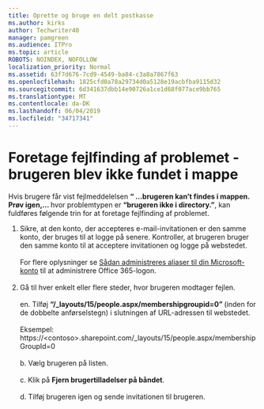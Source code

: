 ```yaml
---
title: Oprette og bruge en delt postkasse
ms.author: kirks
author: Techwriter40
manager: pamgreen
ms.audience: ITPro
ms.topic: article
ROBOTS: NOINDEX, NOFOLLOW
localization_priority: Normal
ms.assetid: 63f7d676-7cd9-4549-ba84-c3a8a7867f63
ms.openlocfilehash: 1825cfd0a78a29734d0a5128e19acbfba9115d32
ms.sourcegitcommit: 6d341637dbb14e90726a1ce1d68f077ace9bb765
ms.translationtype: MT
ms.contentlocale: da-DK
ms.lasthandoff: 06/04/2019
ms.locfileid: "34717341"
---
```

# <a name="troubleshoot-issue---user-not-found-in-directory"></a>Foretage fejlfinding af problemet - brugeren blev ikke fundet i mappe

<p>Hvis brugere får vist fejlmeddelelsen <strong> &ldquo; &hellip;brugeren kan&rsquo;t findes i mappen. Prøv igen,&hellip; </strong> hvor problemtypen er <strong> &ldquo;brugeren ikke i directory.&rdquo;</strong>, kan fuldføres følgende trin for at foretage fejlfinding af problemet.</p> <ol> <li>Sikre, at den konto, der accepteres e-mail-invitationen er den samme konto, der bruges til at logge på senere. Kontroller, at brugeren bruger den samme konto til at acceptere invitationen og logge på webstedet. <br /><br />For flere oplysninger se <a href="https://support.microsoft.com/en-us/help/12407/microsoft-account-how-to-manage-aliases">Sådan administreres aliaser til din Microsoft-konto</a> til at administrere Office 365-logon. <br /><br /></li> <li>Gå til hver enkelt eller flere steder, hvor brugeren modtager fejlen. <br /><br />en. Tilføj <strong> &ldquo;/_layouts/15/people.aspx/membershipgroupid=0&rdquo; </strong> (inden for de dobbelte anførselstegn) i slutningen af URL-adressen til webstedet. <br /><br />Eksempel: https://&lt;contoso&gt;.sharepoint.com/_layouts/15/people.aspx/membershipGroupId=0 <br /><br />b. Vælg brugeren på listen. <br /><br />c. Klik på <strong>Fjern brugertilladelser på båndet</strong>. <br /><br />d. Tilføj brugeren igen og sende invitationen til brugeren.</li> </ol>

